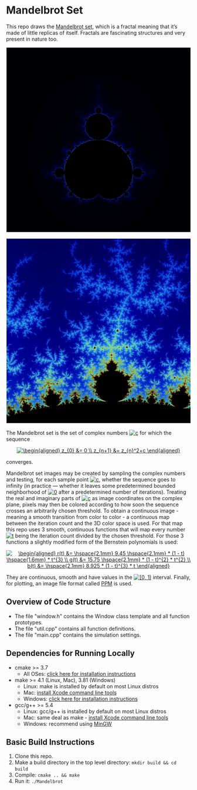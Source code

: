 # Mandelbrot Set

This repo draws the [Mandelbrot set](https://en.wikipedia.org/wiki/Mandelbrot_set), which is a fractal meaning that it’s made of little replicas of itself. Fractals are fascinating structures and very present in nature too.

<p align="center">
    <img src=images/mandelbrot1.png>
</p>

<p align="center">
    <img src=images/mandelbrot2.png>
</p>

The Mandelbrot set is the set of complex numbers <a href="https://www.codecogs.com/eqnedit.php?latex=c" target="_blank"><img src="https://latex.codecogs.com/gif.latex?c" title="c" /></a> for which the sequence

<p align="center">
    <a href="https://www.codecogs.com/eqnedit.php?latex=\begin{aligned}&space;z_{0}&space;&=&space;0&space;\\&space;z_{n&plus;1}&space;&=&space;z_{n}^2&plus;c&space;\end{aligned}" target="_blank"><img src="https://latex.codecogs.com/gif.latex?\begin{aligned}&space;z_{0}&space;&=&space;0&space;\\&space;z_{n&plus;1}&space;&=&space;z_{n}^2&plus;c&space;\end{aligned}" title="\begin{aligned} z_{0} &= 0 \\ z_{n+1} &= z_{n}^2+c \end{aligned}" /></a>
</p>

converges.

Mandelbrot set images may be created by sampling the complex numbers and testing, for each sample point <a href="https://www.codecogs.com/eqnedit.php?latex=c" target="_blank"><img src="https://latex.codecogs.com/gif.latex?c" title="c" /></a>, whether the sequence goes to infinity (in practice — whether it leaves some predetermined bounded neighborhood of <a href="https://www.codecogs.com/eqnedit.php?latex=0" target="_blank"><img src="https://latex.codecogs.com/gif.latex?0" title="0" /></a> after a predetermined number of iterations). Treating the real and imaginary parts of <a href="https://www.codecogs.com/eqnedit.php?latex=c" target="_blank"><img src="https://latex.codecogs.com/gif.latex?c" title="c" /></a> as image coordinates on the complex plane, pixels may then be colored according to how soon the sequence crosses an arbitrarily chosen threshold.
To obtain a continuous image - meaning a smooth transition from color to color - a continuous map between the iteration count and the 3D color space is used. For that map this repo uses 3 smooth, continuous functions that will map every number <a href="https://www.codecogs.com/eqnedit.php?latex=t" target="_blank"><img src="https://latex.codecogs.com/gif.latex?t" title="t" /></a> being the iteration count divided by the chosen threshold. For those 3 functions a slightly modified form of the Bernstein polynomials is used:

<p align="center">
    <a href="https://www.codecogs.com/eqnedit.php?latex=\begin{aligned}&space;r(t)&space;&=&space;\hspace{2.1mm}&space;9.45&space;\hspace{2.1mm}&space;*&space;(1&space;-&space;t)&space;\hspace{1.6mm}&space;*&space;t^{3}&space;\\&space;g(t)&space;&=&space;15.75&space;\hspace{2.1mm}&space;*&space;(1&space;-&space;t)^{2}&space;*&space;t^{2}&space;\\&space;b(t)&space;&=&space;\hspace{2.1mm}&space;8.925&space;*&space;(1&space;-&space;t)^{3}&space;*&space;t&space;\end{aligned}" target="_blank"><img src="https://latex.codecogs.com/gif.latex?\begin{aligned}&space;r(t)&space;&=&space;\hspace{2.1mm}&space;9.45&space;\hspace{2.1mm}&space;*&space;(1&space;-&space;t)&space;\hspace{1.6mm}&space;*&space;t^{3}&space;\\&space;g(t)&space;&=&space;15.75&space;\hspace{2.1mm}&space;*&space;(1&space;-&space;t)^{2}&space;*&space;t^{2}&space;\\&space;b(t)&space;&=&space;\hspace{2.1mm}&space;8.925&space;*&space;(1&space;-&space;t)^{3}&space;*&space;t&space;\end{aligned}" title="\begin{aligned} r(t) &= \hspace{2.1mm} 9.45 \hspace{2.1mm} * (1 - t) \hspace{1.6mm} * t^{3} \\ g(t) &= 15.75 \hspace{2.1mm} * (1 - t)^{2} * t^{2} \\ b(t) &= \hspace{2.1mm} 8.925 * (1 - t)^{3} * t \end{aligned}" /></a>
</p>

They are continuous, smooth and have values in the <a href="https://www.codecogs.com/eqnedit.php?latex=[0,&space;1)" target="_blank"><img src="https://latex.codecogs.com/gif.latex?[0,&space;1)" title="[0, 1)" /></a> interval.
Finally, for plotting, an image file format called [PPM](https://en.wikipedia.org/wiki/Netpbm_format#PPM_example) is used.

## Overview of Code Structure

* The file "window.h" contains the Window class template and all function prototypes.
* The file "util.cpp" contains all function definitions.
* The file "main.cpp" contains the simulation settings.

## Dependencies for Running Locally

* cmake >= 3.7
  * All OSes: [click here for installation instructions](https://cmake.org/install/)
* make >= 4.1 (Linux, Mac), 3.81 (Windows)
  * Linux: make is installed by default on most Linux distros
  * Mac: [install Xcode command line tools](https://developer.apple.com/xcode/features/)
  * Windows: [click here for installation instructions](http://gnuwin32.sourceforge.net/packages/make.htm)
* gcc/g++ >= 5.4
  * Linux: gcc/g++ is installed by default on most Linux distros
  * Mac: same deal as make - [install Xcode command line tools](https://developer.apple.com/xcode/features/)
  * Windows: recommend using [MinGW](http://www.mingw.org/)

## Basic Build Instructions

1. Clone this repo.
2. Make a build directory in the top level directory: `mkdir build && cd build`
3. Compile: `cmake .. && make`
4. Run it: `./Mandelbrot`
